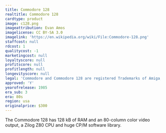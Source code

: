 ```yaml
---
title: Commodore 128
realtitle: Commodore 128
cardtype: product
image: c128.png
imageattribution: Evan Amos
imagelicense: CC BY-SA 3.0
imagelink: 'https://en.wikipedia.org/wiki/File:Commodore-128.png'
staffcost: null
rdcost: 1
qualitycost: -1
marketingcost: null
loyaltyscore: null
profitscore: null
profitlength: null
longevityscore: null
legal: 'Commodore and Commodore 128 are registered Trademarks of Amiga, Inc.'
approved: 'Y'
yearofrelease: 1985
era_sub: 3
era: 80s
region: usa
originalprice: $300
---
```


The Commodore 128 has 128 kB of RAM and an 80-column color video output, a Zilog Z80 CPU and huge CP/M software library.
